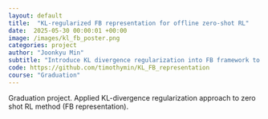 ```yaml
---
layout: default
title:  "KL-regularized FB representation for offline zero-shot RL"
date:  2025-05-30 00:00:01 +00:00
image: /images/kl_fb_poster.png
categories: project
author: "Joonkyu Min"
subtitle: "Introduce KL divergence regularization into FB framework to prevent distributional shift"
code: https://github.com/timothymin/KL_FB_representation
course: "Graduation"
---
```


Graduation project. Applied KL-divergence regularization approach to zero shot RL method (FB representation).